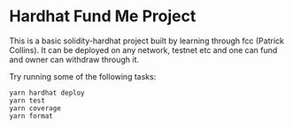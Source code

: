 # Hardhat Fund Me Project

This is a basic solidity-hardhat project built by learning through fcc (Patrick Collins). It can be deployed on any network, testnet etc and one can fund and owner can withdraw through it. 

Try running some of the following tasks:

```shell
yarn hardhat deploy
yarn test
yarn coverage
yarn format
```

